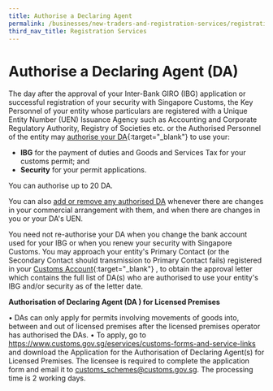 ```yaml
---
title: Authorise a Declaring Agent
permalink: /businesses/new-traders-and-registration-services/registration-services/authorise-a-declaring-agent
third_nav_title: Registration Services
---
```

# Authorise a Declaring Agent (DA)

The day after the approval of your Inter-Bank GIRO (IBG) application or successful registration of your security with Singapore Customs, the Key Personnel of your entity whose particulars are registered with a Unique Entity Number (UEN) Issuance Agency such as Accounting and Corporate Regulatory Authority, Registry of Societies etc. or the Authorised Personnel of the entity may  [authorise your DA](https://www.tradenet.gov.sg/TN41EFORM/tdsui/authdeclaringagent/addanddelete.do?doAction=INITIALIZE&APPLICATION_ID=TXWP){:target="_blank"} to use your:

-   **IBG** for the payment of duties and Goods and Services Tax for your customs permit; and
-   **Security** for your permit applications.

You can authorise up to 20 DA.

You can also [add or remove any authorised DA](https://www.tradenet.gov.sg/TN41EFORM/tdsui/authdeclaringagent/addanddelete.do?doAction=INITIALIZE&APPLICATION_ID=TXWP)
  whenever there are changes in your commercial arrangement with them, and when there are changes in you or your DA's UEN.

You need not re-authorise your DA when you change the bank account used for your IBG or when you renew your security with Singapore Customs. You may approach your entity's Primary Contact (or the Secondary Contact should transmission to Primary Contact fails) registered in your  [Customs Account](https://www.tradenet.gov.sg/TN41EFORM/tds/sp/splogin.do?action=init_acct){:target="_blank"}
, to obtain the approval letter which contains the full list of DA(s) who are authorised to use your entity's IBG and/or security as of the letter date.

**Authorisation of Declaring Agent (DA ) for Licensed Premises**

•	DAs can only apply for permits involving movements of goods into, between and out of licensed premises after the licensed premises operator has authorised the DAs.
•	To apply, go to https://www.customs.gov.sg/eservices/customs-forms-and-service-links and download the Application for the Authorisation of Declaring Agent(s) for Licensed Premises. The licensee is required to complete the application form and email it to customs_schemes@customs.gov.sg. The processing time is 2 working days.
